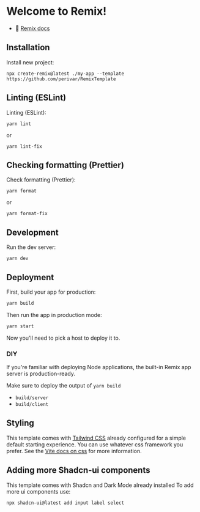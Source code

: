 # Welcome to Remix!

- 📖 [Remix docs](https://remix.run/docs)

## Installation

Install new project:

```shellscript
npx create-remix@latest ./my-app --template https://github.com/perivar/RemixTemplate
```

## Linting (ESLint)

Linting (ESLint):

```shellscript
yarn lint
```

or

```shellscript
yarn lint-fix
```

## Checking formatting (Prettier)

Check formatting (Prettier):

```shellscript
yarn format
```

or

```shellscript
yarn format-fix
```

## Development

Run the dev server:

```shellscript
yarn dev
```

## Deployment

First, build your app for production:

```sh
yarn build
```

Then run the app in production mode:

```sh
yarn start
```

Now you'll need to pick a host to deploy it to.

### DIY

If you're familiar with deploying Node applications, the built-in Remix app server is production-ready.

Make sure to deploy the output of `yarn build`

- `build/server`
- `build/client`

## Styling

This template comes with [Tailwind CSS](https://tailwindcss.com/) already configured for a simple default starting experience. You can use whatever css framework you prefer. See the [Vite docs on css](https://vitejs.dev/guide/features.html#css) for more information.

## Adding more Shadcn-ui components

This template comes with Shadcn and Dark Mode already installed
To add more ui components use:

```shellscript
npx shadcn-ui@latest add input label select
```
